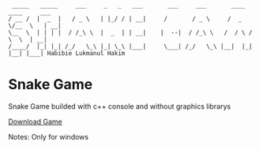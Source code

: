  ```` 
  _____   _____     ___     _   _   ___       ___     ___       ____  ____     ___
 / __ /  |  _  |   / _ \   | |_/ / | __|     /       / _ \     /  _ \/__  \   | __|
 \__  \  | | | |  / /_\ \  |  _  | | __|    |  --|  / /_\ \   /  / \ /  \  \  | __|
 /____/  |_| |_| /_/   \_\ |_| \_\ |___|     \___| /_/   \_\ |__|  |_|   |__| |___| Habibie Lukmanul Hakim
 ```` 
# Snake Game
Snake Game builded with c++ console and without graphics librarys

[Download Game](game.exe)



Notes:
Only for windows
